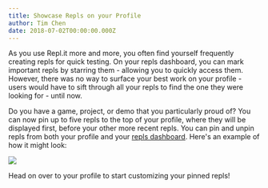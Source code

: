 ```yaml
---
title: Showcase Repls on your Profile
author: Tim Chen
date: 2018-07-02T00:00:00.000Z
---
```


As you use Repl.it more and more, you often find yourself frequently creating repls for quick testing.  On your repls dashboard, you can mark important repls by starring them - allowing you to quickly access them.  However, there was no way to surface your best work on your profile - users would have to sift through all your repls to find the one they were looking for - until now.

Do you have a game, project, or demo that you particularly proud of?  You can now pin up to five repls to the top of your profile, where they will be displayed first, before your other more recent repls.  You can pin and unpin repls from both your profile and your [repls dashboard](/repls).  Here's an example of how it might look:

![](/public/images/blog/amasad-pins.png)

Head on over to your profile to start customizing your pinned repls!